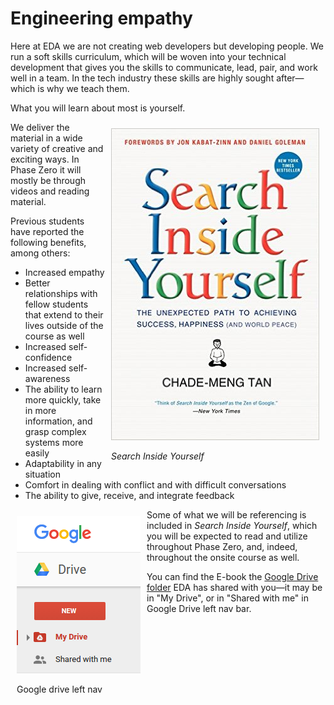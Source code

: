 # Engineering empathy

Here at EDA we are not creating web developers but developing people. We run a soft skills curriculum, which will be woven into your technical development that gives you the skills to communicate, lead, pair, and work well in a team. In the tech industry these skills are highly sought after&mdash;which is why we teach them.

What you will learn about most is yourself.

<figure style="float: right; margin: 10px">
  <img src="/images/siy-cover.jpg" width="333" height="499" alt="Search Inside Yourself">
  <figcaption><p><em>Search Inside Yourself</em></p></figcaption>
</figure>

We deliver the material in a wide variety of creative and exciting ways. In Phase Zero it will mostly be through videos and reading material.

Previous students have reported the following benefits, among others:

- Increased empathy
- Better relationships with fellow students that extend to their lives outside of the course as well
- Increased self-confidence
- Increased self-awareness
- The ability to learn more quickly, take in more information, and grasp complex systems more easily
- Adaptability in any situation
- Comfort in dealing with conflict and with difficult conversations
- The ability to give, receive, and integrate feedback

<figure style="float: left; margin: 10px">
  <img src="/images/google-drive-folders.png" alt="Google Drive left nav"><br>
  <figcaption>
    <p>Google drive left nav</p>
  </figcaption>
</figure>

Some of what we will be referencing is included in *Search Inside Yourself*, which you will be expected to read and utilize throughout Phase Zero, and, indeed, throughout the onsite course as well.

You can find the E-book the [Google Drive folder](https://drive.google.com/open?id=0B5aB0OHeInzgdmgteTFTZ2ZqNnc) EDA has shared with you&mdash;it may be in "My Drive", or in "Shared with me" in Google Drive left nav bar.
